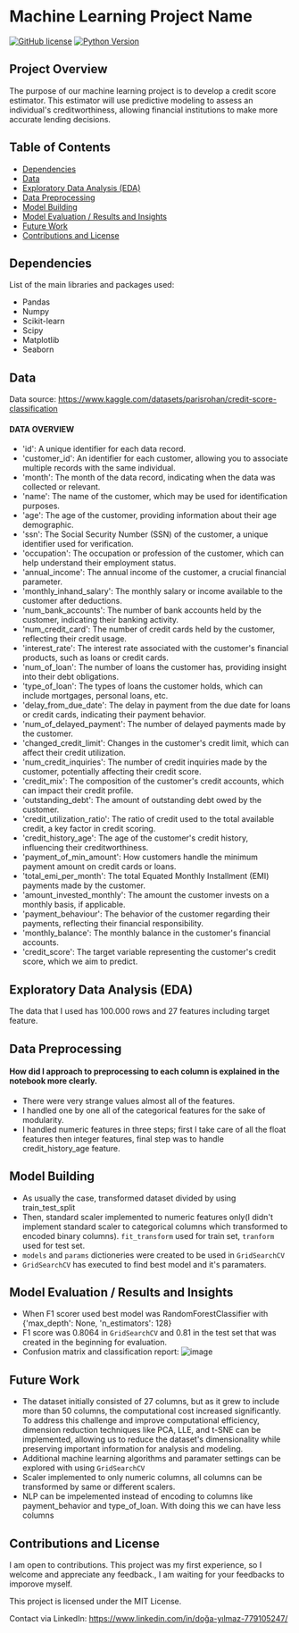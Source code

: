 # Machine Learning Project Name

[![GitHub license](https://img.shields.io/badge/license-MIT-blue.svg)](https://github.com/yourusername/your-repo-name/blob/main/LICENSE)
[![Python Version](https://img.shields.io/badge/python-3.10%2B-green)](https://www.python.org/downloads/release/python-377/)

## Project Overview

The purpose of our machine learning project is to develop a credit score estimator. This estimator will use predictive modeling to assess an individual's creditworthiness, allowing financial institutions to make more accurate lending decisions.

## Table of Contents

- [Dependencies](#dependencies)
- [Data](#data)
- [Exploratory Data Analysis (EDA)](#exploratory-data-analysis-eda)
- [Data Preprocessing](#data-preprocessing)
- [Model Building](#model-building)
- [Model Evaluation / Results and Insights](#model-evaluation-/-results-and-insights)
- [Future Work](#future-work)
- [Contributions and License](#contributions-and-license)



## Dependencies

List of the main libraries and packages used:
* Pandas
* Numpy
* Scikit-learn
* Scipy
* Matplotlib
* Seaborn


## Data
Data source: https://www.kaggle.com/datasets/parisrohan/credit-score-classification

#### DATA OVERVIEW
* 'id': A unique identifier for each data record.
* 'customer_id': An identifier for each customer, allowing you to associate multiple records with the same individual.
* 'month': The month of the data record, indicating when the data was collected or relevant.
* 'name': The name of the customer, which may be used for identification purposes.
* 'age': The age of the customer, providing information about their age demographic.
* 'ssn': The Social Security Number (SSN) of the customer, a unique identifier used for verification.
* 'occupation': The occupation or profession of the customer, which can help understand their employment status.
* 'annual_income': The annual income of the customer, a crucial financial parameter.
* 'monthly_inhand_salary': The monthly salary or income available to the customer after deductions.
* 'num_bank_accounts': The number of bank accounts held by the customer, indicating their banking activity.
* 'num_credit_card': The number of credit cards held by the customer, reflecting their credit usage.
* 'interest_rate': The interest rate associated with the customer's financial products, such as loans or credit cards.
* 'num_of_loan': The number of loans the customer has, providing insight into their debt obligations.
* 'type_of_loan': The types of loans the customer holds, which can include mortgages, personal loans, etc.
* 'delay_from_due_date': The delay in payment from the due date for loans or credit cards, indicating their payment behavior.
* 'num_of_delayed_payment': The number of delayed payments made by the customer.
* 'changed_credit_limit': Changes in the customer's credit limit, which can affect their credit utilization.
* 'num_credit_inquiries': The number of credit inquiries made by the customer, potentially affecting their credit score.
* 'credit_mix': The composition of the customer's credit accounts, which can impact their credit profile.
* 'outstanding_debt': The amount of outstanding debt owed by the customer.
* 'credit_utilization_ratio': The ratio of credit used to the total available credit, a key factor in credit scoring.
* 'credit_history_age': The age of the customer's credit history, influencing their creditworthiness.
* 'payment_of_min_amount': How customers handle the minimum payment amount on credit cards or loans.
* 'total_emi_per_month': The total Equated Monthly Installment (EMI) payments made by the customer.
* 'amount_invested_monthly': The amount the customer invests on a monthly basis, if applicable.
* 'payment_behaviour': The behavior of the customer regarding their payments, reflecting their financial responsibility.
* 'monthly_balance': The monthly balance in the customer's financial accounts.
* 'credit_score': The target variable representing the customer's credit score, which we aim to predict.

## Exploratory Data Analysis (EDA)
The data that I used has 100.000 rows and 27 features including target feature. 

## Data Preprocessing
#### How did I approach to preprocessing to each column is explained in the notebook more clearly.
* There were very strange values almost all of the features.
* I handled one by one all of the categorical features for the sake of modularity.
* I handled numeric features in three steps; first I take care of all the float features then integer features, final step was to handle credit_history_age feature.


## Model Building
* As usually the case, transformed dataset divided by using train_test_split
* Then, standard scaler implemented to numeric features only(I didn't implement standard scaler to categorical columns which transformed to encoded binary columns). `fit_transform` used for train set, `tranform` used for test set.
* `models` and `params` dictioneries were created to be used in `GridSearchCV`
* `GridSearchCV` has executed to find best model and it's paramaters.
  

## Model Evaluation / Results and Insights
* When F1 scorer used best model was RandomForestClassifier with {'max_depth': None, 'n_estimators': 128} 
* F1 score was 0.8064 in `GridSearchCV` and 0.81 in the test set that was created in the beginning for evaluation.
* Confusion matrix and classification report:
  ![image](https://github.com/doga-yilmaz/credit_score_predictions/assets/110274753/de2ddbd7-08cf-4072-a5a5-e4ee8835bffc)



## Future Work

* The dataset initially consisted of 27 columns, but as it grew to include more than 50 columns, the computational cost increased significantly. To address this challenge and improve computational efficiency, dimension reduction techniques like PCA, LLE, and t-SNE can be implemented, allowing us to reduce the dataset's dimensionality while preserving important information for analysis and modeling.
* Additional machine learning algorithms and paramater settings can be explored with using `GridSearchCV`
* Scaler implemented to only numeric columns, all columns can be transformed by same or different scalers.
* NLP can be impelemented instead of encoding to columns like payment_behavior and type_of_loan. With doing this we can have less columns

## Contributions and License
I am open to contributions. This project was my first experience, so I welcome and appreciate any feedback., I am waiting for your feedbacks to imporove myself.

This project is licensed under the MIT License.

Contact via LinkedIn: https://www.linkedin.com/in/doğa-yılmaz-779105247/
